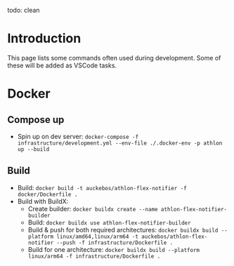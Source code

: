 todo: clean
# Introduction
This page lists some commands often used during development. Some of these will be added as VSCode tasks.

# Docker
## Compose up
- Spin up on dev server: `docker-compose -f infrastructure/development.yml --env-file ./.docker-env -p athlon up --build`

## Build
- Build: `docker build -t auckebos/athlon-flex-notifier -f docker/Dockerfile .`
- Build with BuildX: 
    - Create builder: `docker buildx create --name athlon-flex-notifier-builder`
    - Build: `docker buildx use athlon-flex-notifier-builder`
    - Build & push for both required architectures: `docker buildx build --platform linux/amd64,linux/arm64 -t auckebos/athlon-flex-notifier --push -f infrastructure/Dockerfile .`
    - Build for one architecture: `docker buildx build --platform linux/arm64 -f infrastructure/Dockerfile .`


